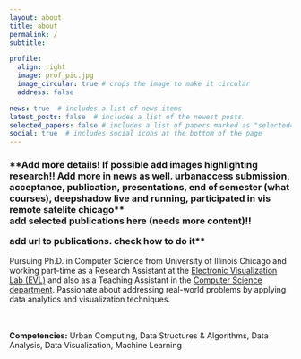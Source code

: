 ```yaml
---
layout: about
title: about
permalink: /
subtitle: 

profile:
  align: right
  image: prof_pic.jpg
  image_circular: true # crops the image to make it circular
  address: false

news: true  # includes a list of news items
latest_posts: false  # includes a list of the newest posts
selected_papers: false # includes a list of papers marked as "selected={true}"
social: true  # includes social icons at the bottom of the page
---
```

<h3>**Add more details! If possible add images highlighting research!! Add more in news as well. urbanaccess submission, acceptance, publication, presentations, end of semester (what courses), deepshadow live and running, participated in vis remote satelite chicago**<br>
add selected publications here (needs more content)!!

add url to publications. check how to do it**
</h3>

Pursuing Ph.D. in Computer Science from University of Illinois Chicago and working part-time as a Research Assistant at the <a href='https://www.evl.uic.edu/people/2588'>Electronic Visualization Lab (EVL)</a> and also as a Teaching Assistant in the <a href='#https://cs.uic.edu/'>Computer Science department</a>. Passionate about addressing real-world problems by applying data analytics and visualization techniques.<br>

<br><br>
<strong>Competencies:</strong> Urban Computing, Data Structures & Algorithms, Data Analysis, Data Visualization, Machine Learning

<!-- Put your address / P.O. box / other info right below your picture. You can also disable any of these elements by editing `profile` property of the YAML header of your `_pages/about.md`. Edit `_bibliography/papers.bib` and Jekyll will render your [publications page](/al-folio/publications/) automatically. -->
